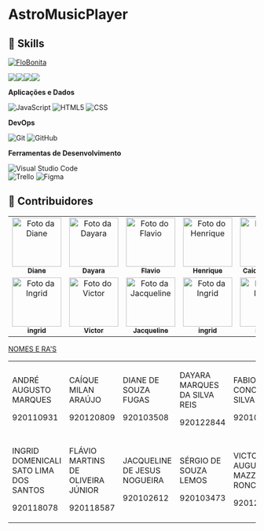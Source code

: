 # AstroMusicPlayer
## 🚀 Skills
[![FloBonita](https://github-readme-stats.vercel.app/api/top-langs/?username=iuricode&hide=html&layout=compact&theme=radical)](https://github.com/FloBonita/AstroMusicPlayer/)

<img src="https://img.shields.io/badge/GitHub-100000?style=for-the-badge&logo=github&logoColor=white" /><a href="https://www.figma.com/file/OWHhOz9WaMQj87fO9RColt/PlayerMusic?node-id=0%3A1"><img src="https://img.shields.io/badge/figma-%23F24E1E.svg?style=for-the-badge&logo=figma&logoColor=white" /></a><a href="https://astromusicplayer.tk/"><img src="https://img.shields.io/badge/Amazon_AWS-232F3E?style=for-the-badge&logo=amazon-aws&logoColor=white"/></a><a href="https://trello.com/b/R7hzjttr/potatos"><img src="https://img.shields.io/badge/Trello-%23026AA7.svg?style=for-the-badge&logo=Trello&logoColor=white" /></a>

**Aplicações e Dados**
  
  ![JavaScript](https://img.shields.io/badge/-JavaScript-333333?style=flat&logo=javascript)
  ![HTML5](https://img.shields.io/badge/-HTML5-333333?style=flat&logo=HTML5)
  ![CSS](https://img.shields.io/badge/-CSS-333333?style=flat&logo=CSS3&logoColor=1572B6)  

**DevOps**

  ![Git](https://img.shields.io/badge/-Git-333333?style=flat&logo=git)
  ![GitHub](https://img.shields.io/badge/-GitHub-333333?style=flat&logo=github)
  

**Ferramentas de Desenvolvimento**

  ![Visual Studio Code](https://img.shields.io/badge/-Visual%20Studio%20Code-333333?style=flat&logo=visual-studio-code&logoColor=007ACC)  
  ![Trello](https://img.shields.io/badge/-Trello-333333?style=flat&logo=trello&logoColor=007ACC)
  ![Figma](https://img.shields.io/badge/-Figma-333333?style=flat&logo=figma&logoColor=007ACC)
  


## 🌈 Contribuidores<br>

<table>
  <tr>
    <td align="center">
      <a href="#">
        <img src="https://i.pinimg.com/originals/19/d1/6a/19d16abbd0ad71e3c0bde577ad163717.jpg" width="100px;" alt="Foto da Diane"/><br>
        <sub>
          <b>Diane</b>
        </sub>
      </a>
    </td>
    <td align="center">
      <a href="#">
        <img src="https://scontent.fcgh2-1.fna.fbcdn.net/v/t1.18169-9/11095079_1034521893308558_2754572611943174367_n.jpg?_nc_cat=107&ccb=1-5&_nc_sid=8bfeb9&_nc_eui2=AeEMLlyqvU3EmWGHpeisKjsPzAN_rczpamjMA3-tzOlqaBaUQZlHG1VerjtQx8ZmM3bCNBGUVkF3GL6TuU5IlNgd&_nc_ohc=dX81N7-afrEAX-LVvcL&_nc_ht=scontent.fcgh2-1.fna&oh=8ba4b37bf0f26eb95753fd74486f115b&oe=617E9031" width="100px;" alt="Foto da Dayara"/><br>
        <sub>
          <b>Dayara</b>
        </sub>
      </a>
    </td>
    <td align="center">
      <a href="#">
        <img src="https://scontent.fcgh2-1.fna.fbcdn.net/v/t1.6435-9/74632397_2407450932693391_4052974154050174976_n.jpg?_nc_cat=111&ccb=1-5&_nc_sid=09cbfe&_nc_eui2=AeGTPf3_g0IwBiTrWhFDHG_uty1VrMA3z0i3LVWswDfPSPffgwxA-S6jQTBLww6cfyT-CilvsfLsjZBjy6u6pjFX&_nc_ohc=qVQswCbvyJ0AX-4bWkc&_nc_ht=scontent.fcgh2-1.fna&oh=1d889c755c5061278c0b6ff6e43195ae&oe=617F2274" width="100px;" alt="Foto do Flavio"/><br>
        <sub>
          <b>Flavio</b>
        </sub>
      </a>
    </td>
    <td align="center">
      <a href="#">
        <img src="https://scontent.fcgh23-1.fna.fbcdn.net/v/t1.6435-1/c0.0.160.160a/p160x160/66528653_1470839983074517_8379153832088698880_n.jpg?_nc_cat=109&ccb=1-5&_nc_sid=7206a8&_nc_eui2=AeEp3ho48Re2oUiwJCg3ebl1wxVUnLEzo_zDFVScsTOj_NpGN78Xd6CNqLdAJvJFVYp8VV7OMCZEhjTOd7mLJG9B&_nc_ohc=In15GiGZ0fsAX9sOnge&_nc_ht=scontent.fcgh23-1.fna&oh=aaaa02a8a20aeb105729fecce0bcad57&oe=617F96D3" width="100px;" alt="Foto do Henrique"/><br>
        <sub>
          <b>Henrique</b>
        </sub>
      </a>
    </td>
    <td align="center">
      <a href="#">
        <img src="https://media-exp1.licdn.com/dms/image/C4D03AQHraFPQ_BDfLA/profile-displayphoto-shrink_800_800/0/1611338546987?e=1639612800&v=beta&t=p9pUi5Wj7-SPb7JwqO15xmDO9merWhPBsp8PAAiB9lk" width="100px;" alt="Foto da "/><br>
        <sub>
          <b>Caique Millan</b>
        </sub>
      </a>
    </td>
    <td align="center">
      <a href="#">
        <img src="https://scontent.fcgh2-1.fna.fbcdn.net/v/t1.6435-9/131130723_4064736650206516_4821634501055049104_n.jpg?_nc_cat=104&ccb=1-5&_nc_sid=09cbfe&_nc_eui2=AeEt8ylLKf4KaRdv6qmpZvTCizYt3rMrl7eLNi3esyuXtz5Wzkauq1HZiRnyIleIhTZ6Wt3iYzK81hZMBcdImPI7&_nc_ohc=xfmaWmuXukcAX9rWSKz&_nc_ht=scontent.fcgh2-1.fna&oh=2f0da90539ba22ffe653182897f635e7&oe=617D9870" width="100px;" alt="Foto do Sergio"/><br>
        <sub>
          <b>Sergio</b>
        </sub>
      </a>
    </td>    
  </tr>
  <tr>
    <td align="center">
      <a href="#">
        <img src="https://i.pinimg.com/236x/c5/ee/95/c5ee95e45c6f6d9042962da4b5915296.jpg" width="100px;" alt="Foto da Ingrid"/><br>
        <sub>
          <b>ingrid</b>
        </sub>
      </a>
    </td>
    <td align="center">
      <a href="#">
        <img src="https://media-exp1.licdn.com/dms/image/C4E03AQFBDIVKKj7Fcw/profile-displayphoto-shrink_200_200/0/1634255720783?e=1639612800&v=beta&t=764i7859jP_Cqewf6inFvPPA3M9DRlKxtcMfPR8ciXE" width="100px;" alt="Foto do Victor"/><br>
        <sub>
          <b>Victor</b>
        </sub>
      </a>
    </td>
    <td align="center">
      <a href="#">
        <img src="https://media-exp1.licdn.com/dms/image/C5603AQFsGO82KbEtkg/profile-displayphoto-shrink_800_800/0/1634249982676?e=1639612800&v=beta&t=UX9JV0wp9qiC0_0RgZOb7gxXqLZPzzzsD8ktKcOKfJE" width="100px;" alt="Foto da Jacqueline"/><br>
        <sub>
          <b>Jacqueline</b>
        </sub>
      </a>
    </td>
    <td align="center">
      <a href="#">
        <img src="" width="100px;" alt="Foto da Ingrid"/><br>
        <sub>
          <b>ingrid</b>
        </sub>
      </a>
    </td>
    <td align="center">
      <a href="#">
        <img src="" width="100px;" alt="Foto da Ingrid"/><br>
        <sub>
          <b>ingrid</b>
        </sub>
      </a>
    </td>
  </tr>
</table>
<table>
  <tr>
    <a href="https://pastebin.com/7zrhY9ub"><p>NOMES E RA'S</p></a>
    <td>
      <p>ANDRÉ AUGUSTO MARQUES</p><p>920110931</p>
    </td>
     <td>
      <p>CAÍQUE MILAN ARAÚJO</p><p>920120809</p>
    </td>
     <td>
      <p>DIANE DE SOUZA FUGAS</p><p>920103508</p>
    </td>
     <td>
      <p>DAYARA MARQUES DA SILVA REIS </p><p>920122844</p>
    </td>
     <td>
      <p>FABIO CONCEIÇÃO SILVA</p><p>920105347</p>
    </td>
     <td>
      <p>HENRIQUE DUTRA TEIXEIRA</p><p>920113454</p>
    </td>    
  </tr>
  <tr>
    <td>
      <p>INGRID DOMENICALI SATO LIMA DOS SANTOS</p><p>920118078</p>
    </td>
    <td>
      <p>FLÁVIO MARTINS DE OLIVEIRA JÚNIOR</p><p>920118587</p>
    </td>
    <td>
      <p>JACQUELINE DE JESUS NOGUEIRA</p><p>920102612</p>
    </td>
    <td>
      <p>SÉRGIO DE SOUZA LEMOS</p><p>920103473</p>
    </td>
    <td>
      <p>VICTOR AUGUSTO MAZZA RONCHI</p><p>920123341</p>
    </td>
  </tr>
  

</table>

 
